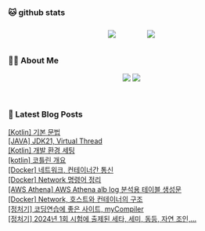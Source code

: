 
###  🐱 github stats  

<div id="main" align="center">
    <img src="https://github-readme-stats.vercel.app/api?username=peterica&count_private=true&show_icons=true&theme=radical"
        style="height: auto; margin-left: 20px; margin-right: 20px; padding: 10px;"/>
    <img src="https://github-readme-stats.vercel.app/api/top-langs/?username=peterica&layout=compact"   
        style="height: auto; margin-left: 20px; margin-right: 20px; padding: 10px;"/>
</div>

###  💁‍♀️ About Me  
<p align="center">
    <a href="https://peterica.tistory.com/"><img src="https://img.shields.io/badge/Blog-FF5722?style=flat-square&logo=Blogger&logoColor=white"/></a>
    <a href="mailto:ilovefran.ofm@gmail.com"><img src="https://img.shields.io/badge/Gmail-d14836?style=flat-square&logo=Gmail&logoColor=white&link=ilovefran.ofm@gmail.com"/></a>
</p>

<br>

### 📕 Latest Blog Posts   

<a href ="https://peterica.tistory.com/651"> [Kotlin] 기본 문법 </a> <br><a href ="https://peterica.tistory.com/642"> [JAVA] JDK21, Virtual Thread </a> <br><a href ="https://peterica.tistory.com/650"> [Kotlin] 개발 환경 세팅 </a> <br><a href ="https://peterica.tistory.com/649"> [kotlin] 코틀린 개요 </a> <br><a href ="https://peterica.tistory.com/648"> [Docker] 네트워크, 컨테이너간 통신 </a> <br><a href ="https://peterica.tistory.com/647"> [Docker] Network 명령어 정리 </a> <br><a href ="https://peterica.tistory.com/161"> [AWS Athena] AWS Athena alb log 분석용 테이블 생성문 </a> <br><a href ="https://peterica.tistory.com/646"> [Docker] Network, 호스트와 컨테이너의 구조 </a> <br><a href ="https://peterica.tistory.com/644"> [정처기] 코딩연습에 좋은 사이트, myCompiler </a> <br><a href ="https://peterica.tistory.com/645"> [정처기] 2024년 1회 시험에 출제된 세타, 세미, 동등, 자연 조인,... </a> <br>